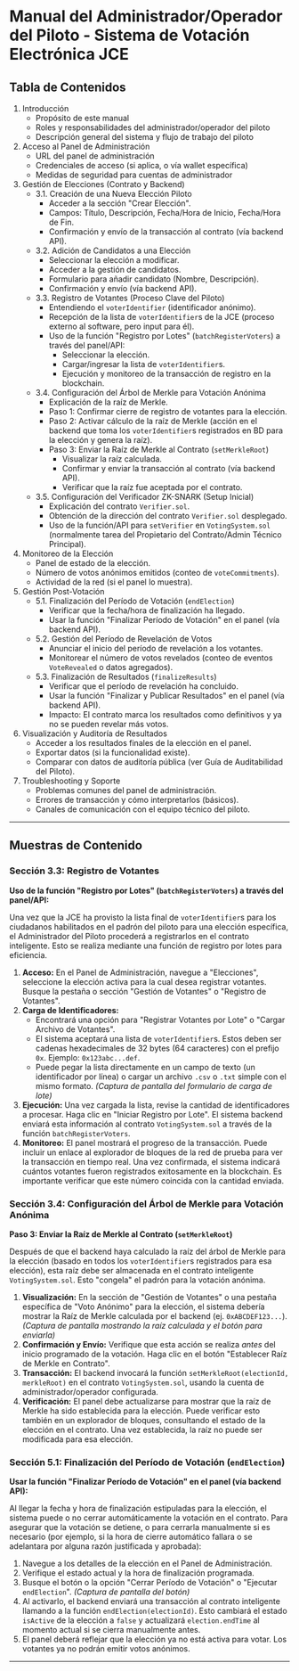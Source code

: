 # Manual del Administrador/Operador del Piloto - Sistema de Votación Electrónica JCE

## Tabla de Contenidos

1.  Introducción
    *   Propósito de este manual
    *   Roles y responsabilidades del administrador/operador del piloto
    *   Descripción general del sistema y flujo de trabajo del piloto
2.  Acceso al Panel de Administración
    *   URL del panel de administración
    *   Credenciales de acceso (si aplica, o vía wallet específica)
    *   Medidas de seguridad para cuentas de administrador
3.  Gestión de Elecciones (Contrato y Backend)
    *   3.1. Creación de una Nueva Elección Piloto
        *   Acceder a la sección "Crear Elección".
        *   Campos: Título, Descripción, Fecha/Hora de Inicio, Fecha/Hora de Fin.
        *   Confirmación y envío de la transacción al contrato (vía backend API).
    *   3.2. Adición de Candidatos a una Elección
        *   Seleccionar la elección a modificar.
        *   Acceder a la gestión de candidatos.
        *   Formulario para añadir candidato (Nombre, Descripción).
        *   Confirmación y envío (vía backend API).
    *   3.3. Registro de Votantes (Proceso Clave del Piloto)
        *   Entendiendo el `voterIdentifier` (identificador anónimo).
        *   Recepción de la lista de `voterIdentifier`s de la JCE (proceso externo al software, pero input para él).
        *   Uso de la función "Registro por Lotes" (`batchRegisterVoters`) a través del panel/API:
            *   Seleccionar la elección.
            *   Cargar/ingresar la lista de `voterIdentifier`s.
            *   Ejecución y monitoreo de la transacción de registro en la blockchain.
    *   3.4. Configuración del Árbol de Merkle para Votación Anónima
        *   Explicación de la raíz de Merkle.
        *   Paso 1: Confirmar cierre de registro de votantes para la elección.
        *   Paso 2: Activar cálculo de la raíz de Merkle (acción en el backend que toma los `voterIdentifier`s registrados en BD para la elección y genera la raíz).
        *   Paso 3: Enviar la Raíz de Merkle al Contrato (`setMerkleRoot`)
            *   Visualizar la raíz calculada.
            *   Confirmar y enviar la transacción al contrato (vía backend API).
            *   Verificar que la raíz fue aceptada por el contrato.
    *   3.5. Configuración del Verificador ZK-SNARK (Setup Inicial)
        *   Explicación del contrato `Verifier.sol`.
        *   Obtención de la dirección del contrato `Verifier.sol` desplegado.
        *   Uso de la función/API para `setVerifier` en `VotingSystem.sol` (normalmente tarea del Propietario del Contrato/Admin Técnico Principal).
4.  Monitoreo de la Elección
    *   Panel de estado de la elección.
    *   Número de votos anónimos emitidos (conteo de `voteCommitments`).
    *   Actividad de la red (si el panel lo muestra).
5.  Gestión Post-Votación
    *   5.1. Finalización del Período de Votación (`endElection`)
        *   Verificar que la fecha/hora de finalización ha llegado.
        *   Usar la función "Finalizar Período de Votación" en el panel (vía backend API).
    *   5.2. Gestión del Período de Revelación de Votos
        *   Anunciar el inicio del período de revelación a los votantes.
        *   Monitorear el número de votos revelados (conteo de eventos `VoteRevealed` o datos agregados).
    *   5.3. Finalización de Resultados (`finalizeResults`)
        *   Verificar que el período de revelación ha concluido.
        *   Usar la función "Finalizar y Publicar Resultados" en el panel (vía backend API).
        *   Impacto: El contrato marca los resultados como definitivos y ya no se pueden revelar más votos.
6.  Visualización y Auditoría de Resultados
    *   Acceder a los resultados finales de la elección en el panel.
    *   Exportar datos (si la funcionalidad existe).
    *   Comparar con datos de auditoría pública (ver Guía de Auditabilidad del Piloto).
7.  Troubleshooting y Soporte
    *   Problemas comunes del panel de administración.
    *   Errores de transacción y cómo interpretarlos (básicos).
    *   Canales de comunicación con el equipo técnico del piloto.

---
## Muestras de Contenido

### Sección 3.3: Registro de Votantes

**Uso de la función "Registro por Lotes" (`batchRegisterVoters`) a través del panel/API:**

Una vez que la JCE ha provisto la lista final de `voterIdentifier`s para los ciudadanos habilitados en el padrón del piloto para una elección específica, el Administrador del Piloto procederá a registrarlos en el contrato inteligente. Esto se realiza mediante una función de registro por lotes para eficiencia.

1.  **Acceso:** En el Panel de Administración, navegue a "Elecciones", seleccione la elección activa para la cual desea registrar votantes. Busque la pestaña o sección "Gestión de Votantes" o "Registro de Votantes".
2.  **Carga de Identificadores:**
    *   Encontrará una opción para "Registrar Votantes por Lote" o "Cargar Archivo de Votantes".
    *   El sistema aceptará una lista de `voterIdentifier`s. Estos deben ser cadenas hexadecimales de 32 bytes (64 caracteres) con el prefijo `0x`. Ejemplo: `0x123abc...def`.
    *   Puede pegar la lista directamente en un campo de texto (un identificador por línea) o cargar un archivo `.csv` o `.txt` simple con el mismo formato. *(Captura de pantalla del formulario de carga de lote)*
3.  **Ejecución:** Una vez cargada la lista, revise la cantidad de identificadores a procesar. Haga clic en "Iniciar Registro por Lote". El sistema backend enviará esta información al contrato `VotingSystem.sol` a través de la función `batchRegisterVoters`.
4.  **Monitoreo:** El panel mostrará el progreso de la transacción. Puede incluir un enlace al explorador de bloques de la red de prueba para ver la transacción en tiempo real. Una vez confirmada, el sistema indicará cuántos votantes fueron registrados exitosamente en la blockchain. Es importante verificar que este número coincida con la cantidad enviada.

### Sección 3.4: Configuración del Árbol de Merkle para Votación Anónima

**Paso 3: Enviar la Raíz de Merkle al Contrato (`setMerkleRoot`)**

Después de que el backend haya calculado la raíz del árbol de Merkle para la elección (basado en todos los `voterIdentifier`s registrados para esa elección), esta raíz debe ser almacenada en el contrato inteligente `VotingSystem.sol`. Esto "congela" el padrón para la votación anónima.

1.  **Visualización:** En la sección de "Gestión de Votantes" o una pestaña específica de "Voto Anónimo" para la elección, el sistema debería mostrar la Raíz de Merkle calculada por el backend (ej. `0xABCDEF123...`). *(Captura de pantalla mostrando la raíz calculada y el botón para enviarla)*
2.  **Confirmación y Envío:** Verifique que esta acción se realiza *antes* del inicio programado de la votación. Haga clic en el botón "Establecer Raíz de Merkle en Contrato".
3.  **Transacción:** El backend invocará la función `setMerkleRoot(electionId, merkleRoot)` en el contrato `VotingSystem.sol`, usando la cuenta de administrador/operador configurada.
4.  **Verificación:** El panel debe actualizarse para mostrar que la raíz de Merkle ha sido establecida para la elección. Puede verificar esto también en un explorador de bloques, consultando el estado de la elección en el contrato. Una vez establecida, la raíz no puede ser modificada para esa elección.

### Sección 5.1: Finalización del Período de Votación (`endElection`)

**Usar la función "Finalizar Período de Votación" en el panel (vía backend API):**

Al llegar la fecha y hora de finalización estipuladas para la elección, el sistema puede o no cerrar automáticamente la votación en el contrato. Para asegurar que la votación se detiene, o para cerrarla manualmente si es necesario (por ejemplo, si la hora de cierre automático fallara o se adelantara por alguna razón justificada y aprobada):

1.  Navegue a los detalles de la elección en el Panel de Administración.
2.  Verifique el estado actual y la hora de finalización programada.
3.  Busque el botón o la opción "Cerrar Período de Votación" o "Ejecutar `endElection`". *(Captura de pantalla del botón)*
4.  Al activarlo, el backend enviará una transacción al contrato inteligente llamando a la función `endElection(electionId)`. Esto cambiará el estado `isActive` de la elección a `false` y actualizará `election.endTime` al momento actual si se cierra manualmente antes.
5.  El panel deberá reflejar que la elección ya no está activa para votar. Los votantes ya no podrán emitir votos anónimos.
---
